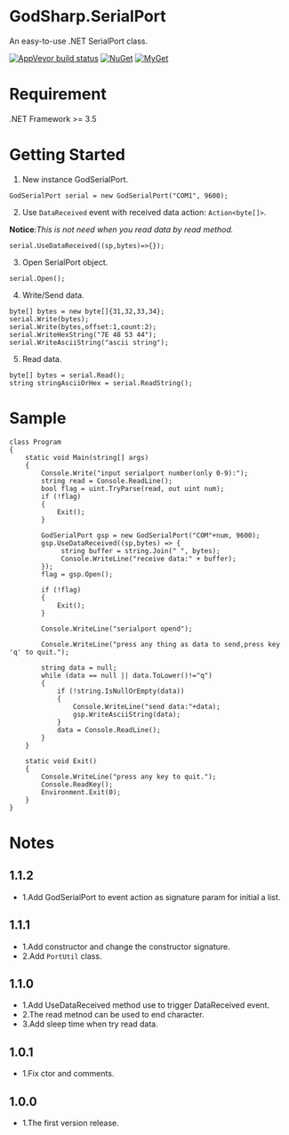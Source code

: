 # GodSharp.SerialPort
An easy-to-use .NET SerialPort class.

[![AppVeyor build status](https://img.shields.io/appveyor/ci/seayxu/godsharp-serialport.svg?label=appveyor&style=flat-square)](https://ci.appveyor.com/project/seayxu/godsharp-serialport/) [![NuGet](https://img.shields.io/nuget/v/GodSharp.SerialPort.svg?label=nuget&style=flat-square)](https://www.nuget.org/packages/GodSharp.SerialPort/) [![MyGet](https://img.shields.io/myget/seay/v/GodSharp.SerialPort.svg?label=myget&style=flat-square)](https://www.myget.org/Package/Details/seay?packageType=nuget&packageId=GodSharp.SerialPort)


# Requirement
.NET Framework >= 3.5

# Getting Started

1. New instance GodSerialPort.

```
GodSerialPort serial = new GodSerialPort("COM1", 9600);
```

2. Use `DataReceived` event with received data action: `Action<byte[]>`.

**Notice**:*This is not need when you read data by read method.*
```
serial.UseDataReceived((sp,bytes)=>{});
```

3. Open SerialPort object.

```
serial.Open();
```

4. Write/Send data.

```
byte[] bytes = new byte[]{31,32,33,34};
serial.Write(bytes);
serial.Write(bytes,offset:1,count:2);
serial.WriteHexString("7E 48 53 44");
serial.WriteAsciiString("ascii string");
```

5. Read data.
```
byte[] bytes = serial.Read();
string stringAsciiOrHex = serial.ReadString();
```

# Sample

```
class Program
{
    static void Main(string[] args)
    {
        Console.Write("input serialport number(only 0-9):");
        string read = Console.ReadLine();
        bool flag = uint.TryParse(read, out uint num);
        if (!flag)
        {
            Exit();
        }

        GodSerialPort gsp = new GodSerialPort("COM"+num, 9600);
        gsp.UseDataReceived((sp,bytes) => {
             string buffer = string.Join(" ", bytes);
             Console.WriteLine("receive data:" + buffer);
        });
        flag = gsp.Open();

        if (!flag)
        {
            Exit();
        }

        Console.WriteLine("serialport opend");

        Console.WriteLine("press any thing as data to send,press key 'q' to quit.");

        string data = null;
        while (data == null || data.ToLower()!="q")
        {
            if (!string.IsNullOrEmpty(data))
            {
                Console.WriteLine("send data:"+data);
                gsp.WriteAsciiString(data);
            }
            data = Console.ReadLine();
        }
    }

    static void Exit()
    {
        Console.WriteLine("press any key to quit.");
        Console.ReadKey();
        Environment.Exit(0);
    }
}
```

# Notes

## 1.1.2
- 1.Add GodSerialPort to event action as signature param for initial a list.

## 1.1.1
- 1.Add constructor and change the constructor signature.
- 2.Add `PortUtil` class.
      
## 1.1.0
- 1.Add UseDataReceived method use to trigger DataReceived event.
- 2.The read metnod can be used to end character.
- 3.Add sleep time when try read data.

## 1.0.1
- 1.Fix ctor and comments.

## 1.0.0
- 1.The first version release.